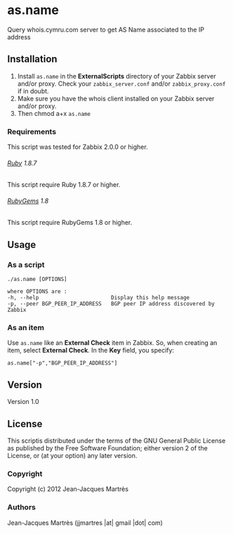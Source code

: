 as.name
========

Query whois.cymru.com server to get AS Name associated to the IP address

Installation
------------

1. Install `as.name` in the **ExternalScripts** directory of your Zabbix server and/or proxy. Check your `zabbix_server.conf` and/or `zabbix_proxy.conf` if in doubt.
2. Make sure you have the whois client installed on your Zabbix server and/or proxy.
3. Then chmod a+x `as.name`

### Requirements

This script was tested for Zabbix 2.0.0 or higher.

###### [Ruby](http://www.ruby-lang.org/en/downloads/) 1.8.7

This script require Ruby 1.8.7 or higher.

###### [RubyGems](http://rubygems.org) 1.8

This script require RubyGems 1.8 or higher.

Usage
-----

### As a script
    ./as.name [OPTIONS]

    where OPTIONS are :
    -h, --help                       Display this help message
    -p, --peer BGP_PEER_IP_ADDRESS   BGP peer IP address discovered by Zabbix

### As an item
Use `as.name` like an **External Check** item in Zabbix.  So, when creating an item, select **External Check**.  In the **Key** field, you specify:
    
    as.name["-p","BGP_PEER_IP_ADDRESS"]

Version
-------

Version 1.0

License
-------

This scriptis distributed under the terms of the GNU General Public License as published by the Free Software Foundation; either version 2 of the License, or (at your option) any later version.

### Copyright

  Copyright (c) 2012 Jean-Jacques Martrès

### Authors
  
  Jean-Jacques Martrès
  (jjmartres |at| gmail |dot| com)
